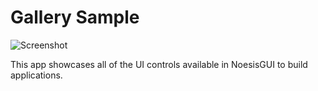 # Gallery Sample

![Screenshot](https://raw.githubusercontent.com/Noesis/Noesis.github.io/master/NoesisGUI/Samples/Gallery/Screenshot.png)

This app showcases all of the UI controls available in NoesisGUI to build applications.